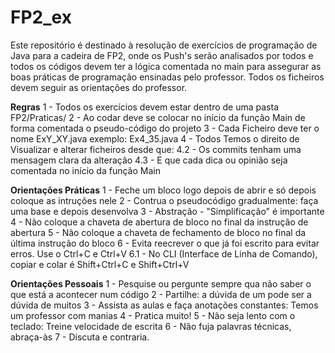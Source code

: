 # FP2_ex
Este repositório é destinado à resolução de exercícios de programação de Java para a cadeira de FP2, onde os Push's serão analisados por todos e todos os códigos devem ter a lógica comentada no main para assegurar as boas práticas de programação ensinadas pelo professor. Todos os ficheiros devem seguir as orientações do professor. 

**Regras**
1 - Todos os exercícios devem estar dentro de uma pasta FP2/Praticas/
2 - Ao codar deve se colocar no início da função Main de forma comentada o pseudo-código do projeto
3 - Cada Ficheiro deve ter o nome ExY_XY.java exemplo: Ex4_35.java
4 - Todos Temos o direito de Visualizar e alterar ficheiros desde que:
  4.2 - Os commits tenham uma mensagem clara da alteração
  4.3 - E que cada dica ou opinião seja comentada no início da função Main
  
**Orientações Práticas**
1 - Feche um bloco logo depois de abrir e só depois coloque as intruções nele
2 - Contrua o pseudocódigo gradualmente: faça uma base e depois desenvolva
3 - Abstração - "Simplificação" é importante
4 - Não coloque a chaveta de abertura de bloco no final da instrução de abertura
5 - Não coloque a chaveta de fechamento de bloco no final da última instrução do bloco
6 - Evita reecrever o que já foi escrito para evitar erros. Use o Ctrl+C e Ctrl+V
  6.1 - No CLI (Interface de Linha de Comando), copiar e colar é Shift+Ctrl+C e Shift+Ctrl+V
  
**Orientações Pessoais**
1 - Pesquise ou pergunte sempre qua não saber o que está a acontecer num código
2 - Partilhe: a dúvida de um pode ser a dúvida de muitos
3 - Assista as aulas e faça anotações constantes: Temos um professor com manias
4 - Pratica muito!
5 - Não seja lento com o teclado: Treine velocidade de escrita
6 - Não fuja palavras técnicas, abraça-às
7 - Discuta e contraria.






